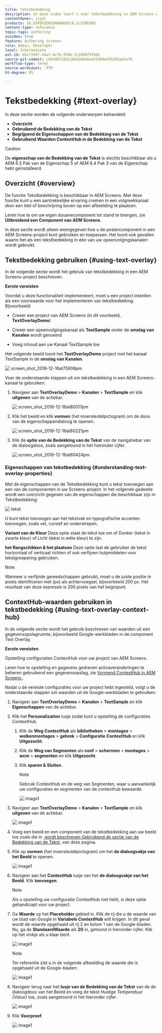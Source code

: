 ```yaml
---
title: Tekstbedekking
description: In deze video leert u over tekstbedekking in AEM Screens waarmee u een aantrekkelijke ervaring kunt creëren in een Volgkanaal door een titel of een beschrijving boven op een afbeelding op te geven.
contentOwner: jsyal
products: SG_EXPERIENCEMANAGER/6.5/SCREENS
content-type: reference
topic-tags: authoring
noindex: true
feature: Authoring Screens
role: Admin, Developer
level: Intermediate
exl-id: bbc719df-24a7-4cfb-9786-1c3496f9f082
source-git-commit: ce8340f24d116b4268a6ed15dd4e9f626bad1ef6
workflow-type: tm+mt
source-wordcount: '775'
ht-degree: 0%

---
```


# Tekstbedekking {#text-overlay}

In deze sectie worden de volgende onderwerpen behandeld:

* **Overzicht**
* **Gebruikend de Bedekking van de Tekst**
* **Begrijpend de Eigenschappen van de Bedekking van de Tekst**
* **Gebruikend Waarden ContextHub in de Bedekking van de Tekst**

>[!CAUTION]
>
>De **eigenschap van de Bedekking van de Tekst** is slechts beschikbaar als u AEM 6.3 Pak van de Eigenschap 5 of AEM 6.4 Pak 3 van de Eigenschap hebt geïnstalleerd.

## Overzicht {#overview}

De functie Tekstbedekking is beschikbaar in AEM Screens. Met deze functie kunt u een aantrekkelijke ervaring creëren in een volgreekkanaal door een titel of beschrijving boven op een afbeelding te plaatsen.

Leren hoe te om uw eigen douanecomponent tot stand te brengen, zie **Uitbreidend een Component van AEM Screens**.

In deze sectie wordt alleen weergegeven hoe u de postercomponent in een AEM Screens-project kunt gebruiken en toepassen. Het toont ook gevallen waarin het als een tekstbedekking in één van uw opeenvolgingskanalen wordt gebruikt.

## Tekstbedekking gebruiken {#using-text-overlay}

In de volgende sectie wordt het gebruik van tekstbedekking in een AEM Screens-project beschreven.

**Eerste vereisten**

Voordat u deze functionaliteit implementeert, moet u een project instellen als een voorwaarde voor het implementeren van tekstbedekking. Bijvoorbeeld:

* Creeer een project van AEM Screens (in dit voorbeeld, **TextOverlayDemo**)

* Creeer een opeenvolgingskanaal als **TextSample** onder de **omslag van Kanalen** wordt genoemd

* Voeg inhoud aan uw **&#x200B;**&#x200B;Kanaal TextSample toe

Het volgende beeld toont het **TextOverlayDemo** project met het **&#x200B;**&#x200B;kanaal TextSample in de **omslag van Kanalen**.

![&#x200B; screen_shot_2018-12-16at75908pm &#x200B;](assets/screen_shot_2018-12-16at75908pm.png)

Voer de onderstaande stappen uit om tekstbedekking in een AEM Screens-kanaal te gebruiken:

1. Navigeer aan **TextOverlayDemo** > **Kanalen** > **TextSample** en klik **uitgeven** van de actiebar.

   ![&#x200B; screen_shot_2018-12-16at80017pm &#x200B;](assets/screen_shot_2018-12-16at80017pm.png)

1. Klik het beeld en klik **vormen** (het moersleutelpictogram) om de doos van de eigenschappendialoog te openen.

   ![&#x200B; screen_shot_2018-12-16at80221pm &#x200B;](assets/screen_shot_2018-12-16at80221pm.png)

1. Klik de **optie van de Bedekking van de Tekst** van de navigatiebar van de dialoogdoos, zoals aangetoond in het hieronder cijfer.

   ![&#x200B; screen_shot_2018-12-16at80424pm &#x200B;](assets/screen_shot_2018-12-16at80424pm.png)

### Eigenschappen van tekstbedekking {#understanding-text-overlay-properties}

Met de eigenschappen van de Tekstbedekking kunt u tekst toevoegen aan een van de componenten in uw Screens-project. In het volgende gedeelte wordt een overzicht gegeven van de eigenschappen die beschikbaar zijn in Tekstbedekking:

![&#x200B; tekst &#x200B;](assets/text.gif)

U kunt tekst toevoegen aan het tekstvak en typografische accenten toevoegen, zoals vet, cursief en onderstrepen.

**Variant van de Kleur** Deze optie staat de tekst toe om of Donker (tekst in zwarte kleur) of Licht (tekst in witte kleur) te zijn.

**het Rangschikken &amp; het plaatsen** Deze optie laat de gebruiker de tekst horizontaal of verticaal richten of ook verfijnen hulpmiddelen voor tekstgroepering gebruiken.

>[!NOTE]
>
>Wanneer u verfijnde gereedschappen gebruikt, moet u de juiste positie in pixels identificeren met (px) als achtervoegsel, bijvoorbeeld 200 px. Het resultaat van deze expressie is 200 pixels van het beginpunt.

## ContextHub-waarden gebruiken in tekstbedekking {#using-text-overlay-context-hub}

In de volgende sectie wordt het gebruik beschreven van waarden uit een gegevensopslagruimte, bijvoorbeeld Google-werkbladen in de component Text Overlay.

**Eerste vereisten**

Opstelling configuraties ContextHub voor uw project van AEM Screens.

Leren hoe te opstelling en gegevens gedreven activaveranderingen te beheren gebruikend een gegevensopslag, zie [&#x200B; Vormend ContextHub in AEM Screens &#x200B;](https://experienceleague.adobe.com/nl/docs/experience-manager-screens/user-guide/developing/configuring-context-hub).

Nadat u de vereiste configuraties voor uw project hebt ingesteld, volgt u de onderstaande stappen om waarden uit de Google-werkbladen te gebruiken:

1. Navigeer aan **TextOverlayDemo** > **Kanalen** > **TextSample** en klik **Eigenschappen** van de actiebar.

1. Klik het **Personalization** lusje zodat kunt u opstelling de configuraties ContextHub.

   1. Klik de **Weg ContextHub** als **bibliotheken** > **montages** > **wolkenmontages** > **gebrek** > **Configuratie ContextHub** en klik **Uitgezocht**.

   1. Klik de **Weg van Segmenten** als **conf** > **schermen** > **montages** > **wcm** > **segmenten** en klik **Uitgezocht**.

   1. Klik **sparen &amp; Sluiten**.

      >[!NOTE]
      >
      >Gebruik ContextHub en de weg van Segmenten, waar u aanvankelijk uw configuraties en segmenten van de contexthub bewaarde.

      ![&#x200B; image1 &#x200B;](/help/user-guide/assets/text-overlay/text-overlay8.png)

1. Navigeer aan **TextOverlayDemo** > **Kanalen** > **TextSample** en klik **uitgeven** van de actiebar.

   ![&#x200B; image1 &#x200B;](/help/user-guide/assets/text-overlay/text-overlay1.png)

1. Voeg een beeld en een component van de tekstbedekking aan uw beeld toe zoals die in [&#x200B; wordt beschreven Gebruikend de sectie van de Bedekking van de Tekst &#x200B;](/help/user-guide/text-overlay.md#using-text-overlay) van deze pagina.

1. Klik op **vormen** (het moersleutelpictogram) om het **de dialoogvakje van het Beeld** te openen.

   ![&#x200B; image1 &#x200B;](/help/user-guide/assets/text-overlay/text-overlay4.png)

1. Navigeer aan het **ContextHub** lusje van het **de dialoogvakje van het Beeld**. Klik **toevoegen**.

   >[!NOTE]
   >Als u opstelling uw configuratie ContextHub niet hebt, is deze optie gehandicapt voor uw project.

1. Ga **Waarde** op het **Placeholder** gebied in. Klik de rij die u de waarde van uw blad van Google in **Variabele ContextHub** wilt krijgen. In dit geval wordt de waarde opgehaald uit rij 2 en kolom 1 van de Google-bladen. Nu, ga de **StandaardWaarde** als **20** in, getoond in hieronder cijfer. Klik op het vinkje als u klaar bent.

   ![&#x200B; image1 &#x200B;](/help/user-guide/assets/text-overlay/text-overlay5.png)

   >[!NOTE]
   >Ter referentie ziet u in de volgende afbeelding de waarde die is opgehaald uit de Google-bladen:

   ![&#x200B; image1 &#x200B;](/help/user-guide/assets/text-overlay/text-overlay6.png)

1. Navigeer terug naar het **lusje van de Bedekking van de Tekst** van de de dialoogdoos van het Beeld en voeg de tekst *Huidige Temperatuur {Value}* toe, zoals aangetoond in het hieronder cijfer.

   ![&#x200B; image1 &#x200B;](/help/user-guide/assets/text-overlay/text-overlay7.png)

1. Klik **Voorproef**.

   ![&#x200B; image1 &#x200B;](/help/user-guide/assets/text-overlay/text-overlay10.png)
